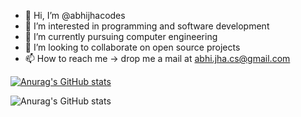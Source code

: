- 👋 Hi, I’m @abhijhacodes
- 👀 I’m interested in programming and software development
- 🌱 I’m currently pursuing computer engineering
- 💞️ I’m looking to collaborate on open source projects
- 📫 How to reach me -> drop me a mail at abhi.jha.cs@gmail.com


[![Anurag's GitHub stats](https://github-readme-stats.vercel.app/api?username=abhijhacodes)](https://github.com/anuraghazra/github-readme-stats)

![Anurag's GitHub stats](https://github-readme-stats.vercel.app/api?username=abhijhacodes&show_icons=true&theme=radical)
